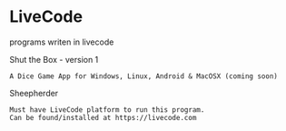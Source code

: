 # LiveCode

programs writen in livecode


Shut the Box  - version 1

    A Dice Game App for Windows, Linux, Android & MacOSX (coming soon)
    
Sheepherder

    Must have LiveCode platform to run this program.
    Can be found/installed at https://livecode.com



